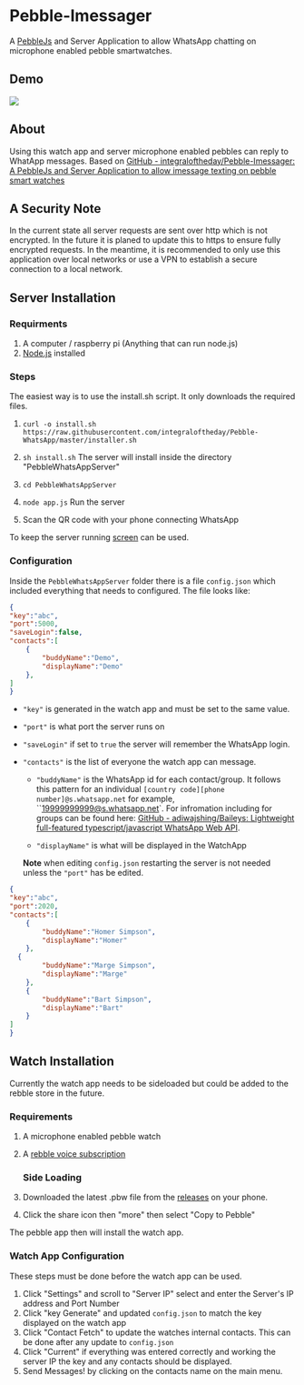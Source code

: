 # Pebble-Imessager

A [PebbleJs](https://github.com/pebble/pebblejs) and Server Application to allow WhatsApp chatting on microphone enabled pebble smartwatches. 

## Demo

![](Demo.gif)

## About

Using this watch app and server microphone enabled pebbles can reply to WhatApp messages. Based on [GitHub - integraloftheday/Pebble-Imessager: A PebbleJs and Server Application to allow imessage texting on pebble smart watches](https://github.com/integraloftheday/Pebble-Imessager)

## A Security Note

In the current state all server requests are sent over http which is not encrypted. In the future it is planed 
to update this to https to ensure fully encrypted requests. In the meantime, it is recommended to only use this application over local
networks or use a VPN to establish a secure connection to a local network. 

## Server Installation

### Requirments

1. A computer / raspberry pi (Anything that can run node.js)
2. [Node.js]((https://nodejs.org/en/)) installed 

### Steps

The easiest way is to use the install.sh script. It only downloads the required files. 

1. `curl -o install.sh https://raw.githubusercontent.com/integraloftheday/Pebble-WhatsApp/master/installer.sh` 

2. `sh install.sh`  The server will install inside the directory "PebbleWhatsAppServer"

3. `cd PebbleWhatsAppServer` 

4. `node app.js`  Run the server

5. Scan the QR code with your phone connecting WhatsApp

To keep the server running [screen](http://www.kinnetica.com/2011/05/29/using-screen-on-mac-os-x/) can be used. 

### Configuration

Inside the `PebbleWhatsAppServer` folder there is a file `config.json` which included everything that needs to configured. The file looks like: 

```json
{
"key":"abc",
"port":5000,
"saveLogin":false,
"contacts":[
    {
        "buddyName":"Demo",
        "displayName":"Demo" 
    },
]
}
```

* `"key"` is generated in the watch app and must be set to the same value.

* `"port"` is what port the server runs on

* `"saveLogin"` if set to `true` the server will remember the WhatsApp login. 

* `"contacts"` is the list of everyone the watch app can message. 
  
  * `"buddyName"` is the WhatsApp id for each contact/group. It follows this pattern for an individual `[country code][phone number]@s.whatsapp.net` for example, ``19999999999@s.whatsapp.net`. For infromation including for groups can be found here: [GitHub - adiwajshing/Baileys: Lightweight full-featured typescript/javascript WhatsApp Web API](https://github.com/adiwajshing/Baileys#sending-messages).
  
  * `"displayName"`  is what will be displayed in the WatchApp
  
  **Note** when editing `config.json` restarting the server is not needed
  unless the `"port"` has be edited.

```json
{
"key":"abc",
"port":2020,
"contacts":[
    {
        "buddyName":"Homer Simpson",
        "displayName":"Homer" 
    },
  {
        "buddyName":"Marge Simpson",
        "displayName":"Marge" 
    },
    {
        "buddyName":"Bart Simpson",
        "displayName":"Bart" 
    }
]
}
```

## Watch Installation

Currently the watch app needs to be sideloaded but could be added to the rebble store in the future. 

### Requirements

1. A microphone enabled pebble watch 

2. A [rebble voice subscription](https://rebble.io)
   
   ### Side Loading

3. Downloaded the latest .pbw file from the [releases](https://github.com/integraloftheday/Pebble-Imessager/releases) on your phone. 

4. Click the share icon then "more" then select "Copy to Pebble"

The pebble app then will install the watch app. 

### Watch App Configuration

These steps must be done before the watch app can be used. 

1. Click "Settings" and scroll to "Server IP" select and enter the Server's IP address and Port Number
2. Click "key Generate" and updated `config.json` to match the key displayed on the watch app 
3. Click "Contact Fetch" to update the watches internal contacts. This can be done after any update to `config.json`
4. Click "Current" if everything was entered correctly and working the server IP the key and any contacts should be displayed.
5. Send Messages! by clicking on the contacts name on the main menu. 
